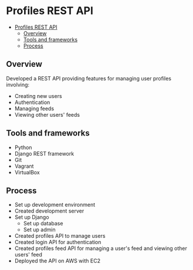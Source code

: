 # Profiles REST API

- [Profiles REST API](#profiles-rest-api)
  * [Overview](#overview)
  * [Tools and frameworks](#tools-and-frameworks)
  * [Process](#process)

## Overview
Developed a REST API providing features for managing user profiles involving:
- Creating new users
- Authentication
- Managing feeds
- Viewing other users' feeds

## Tools and frameworks
- Python
- Django REST framework
- Git
- Vagrant
- VirtualBox

## Process
- Set up development environment
- Created development server
- Set up Django
  - Set up database
  - Set up admin
- Created profiles API to manage users
- Created login API for authentication
- Created profiles feed API for managing a user's feed and viewing other users' feed
- Deployed the API on AWS with EC2
